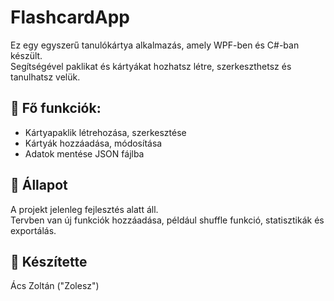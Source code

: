 # FlashcardApp

Ez egy egyszerű tanulókártya alkalmazás, amely WPF-ben és C#-ban készült.  
Segítségével paklikat és kártyákat hozhatsz létre, szerkeszthetsz és tanulhatsz velük.

## 🔹 Fő funkciók:
- Kártyapaklik létrehozása, szerkesztése
- Kártyák hozzáadása, módosítása
- Adatok mentése JSON fájlba

## 🚧 Állapot

A projekt jelenleg fejlesztés alatt áll.  
Tervben van új funkciók hozzáadása, például shuffle funkció, statisztikák és exportálás.

## 👤 Készítette

Ács Zoltán ("Zolesz")
